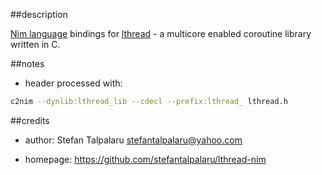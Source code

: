 ##description

[Nim language][1] bindings for [lthread][2] - a multicore enabled coroutine library written in C.

##notes

- header processed with:
```sh
c2nim --dynlib:lthread_lib --cdecl --prefix:lthread_ lthread.h
```

##credits

- author: Stefan Talpalaru <stefantalpalaru@yahoo.com>

- homepage: https://github.com/stefantalpalaru/lthread-nim

[1]: http://nim-lang.org/
[2]: https://github.com/halayli/lthread

